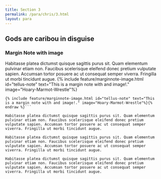 ```yaml
---
title: Section 3
permalink: /para/chris/3.html
layout: para
---
```


## Gods are caribou in disguise

### Margin Note with image

Habitasse platea dictumst quisque sagittis purus sit. Quam elementum pulvinar etiam non. Faucibus scelerisque eleifend donec pretium vulputate sapien. Accumsan tortor posuere ac ut consequat semper viverra. Fringilla ut morbi tincidunt augue. {% include feature/marginnote-image.html id="tellus-note" text="This is a margin note with and image!." image="Hoary-Marmot-Wrestle"%}

``` {% raw %} 
{% include feature/marginnote-image.html id="tellus-note" text="This is a margin note with and image!." image="Hoary-Marmot-Wrestle"%}{% endraw %}```

Habitasse platea dictumst quisque sagittis purus sit. Quam elementum pulvinar etiam non. Faucibus scelerisque eleifend donec pretium vulputate sapien. Accumsan tortor posuere ac ut consequat semper viverra. Fringilla ut morbi tincidunt augue.

Habitasse platea dictumst quisque sagittis purus sit. Quam elementum pulvinar etiam non. Faucibus scelerisque eleifend donec pretium vulputate sapien. Accumsan tortor posuere ac ut consequat semper viverra. Fringilla ut morbi tincidunt augue.

Habitasse platea dictumst quisque sagittis purus sit. Quam elementum pulvinar etiam non. Faucibus scelerisque eleifend donec pretium vulputate sapien. Accumsan tortor posuere ac ut consequat semper viverra. Fringilla ut morbi tincidunt augue.
